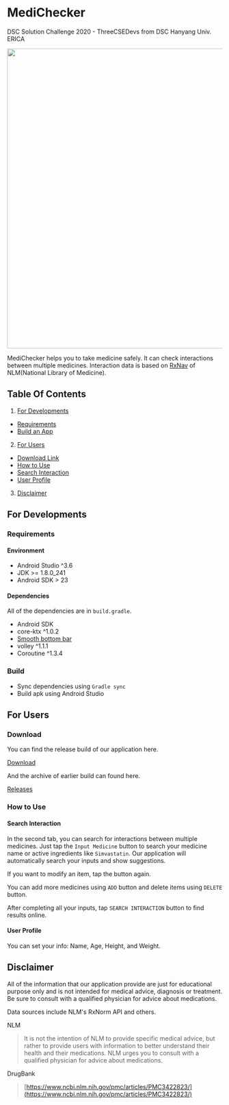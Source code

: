 # MediChecker

DSC Solution Challenge 2020 - ThreeCSEDevs from DSC Hanyang Univ. ERICA

<img src="https://pbs.twimg.com/tweet_video_thumb/ETPxX6cUwAAUuZd.jpg" width="700">

MediChecker helps you to take medicine safely. It can check interactions between multiple medicines. Interaction data is based on [RxNav](https://rxnav.nlm.nih.gov/index.html) of NLM(National Library of Medicine).


## Table Of Contents
1. [For Developments](https://github.com/Taewan-P/MediChecker#for-developments)
- [Requirements](https://github.com/Taewan-P/MediChecker#requirements)
- [Build an App](https://github.com/Taewan-P/MediChecker#build)
2. [For Users](https://github.com/Taewan-P/MediChecker#for-users)
- [Download Link](https://github.com/Taewan-P/MediChecker#download)
- [How to Use](https://github.com/Taewan-P/MediChecker#how-to-use)
- [Search Interaction](https://github.com/Taewan-P/MediChecker#search-interaction)
- [User Profile](https://github.com/Taewan-P/MediChecker#user-profile)
3. [Disclaimer](https://github.com/Taewan-P/MediChecker#declamier)


## For Developments
### Requirements
#### Environment
* Android Studio ^3.6
* JDK >= 1.8.0_241
* Android SDK > 23

#### Dependencies
All of the dependencies are in `build.gradle`.
* Android SDK
* core-ktx ^1.0.2
* [Smooth bottom bar](https://github.com/ibrahimsn98/SmoothBottomBar)
* volley ^1.1.1
* Coroutine ^1.3.4

### Build
* Sync dependencies using `Gradle sync`
* Build apk using Android Studio


## For Users
### Download
You can find the release build of our application here.

[Download](https://github.com/Taewan-P/MediChecker/releases)

And the archive of earlier build can found here.

[Releases](https://github.com/Taewan-P/MediChecker/releases)

### How to Use
#### Search Interaction
In the second tab, you can search for interactions between multiple medicines. Just tap the `Input Medicine` button to search your medicine name or active ingredients like `Simvastatin`. Our application will automatically search your inputs and show suggestions. 

If you want to modify an item, tap the button again.

You can add more medicines using `ADD` button and delete items using `DELETE` button.

After completing all your inputs, tap `SEARCH INTERACTION` button to find results online.
![]()![]()![]()![]()



#### User Profile
You can set your info: Name, Age, Height, and Weight. 



## Disclaimer

All of the information that our application provide are just for educational purpose only and is not intended for medical advice, diagnosis or treatment. Be sure to consult with a qualified physician for advice about medications.

Data sources include NLM's RxNorm API and others.

NLM
> It is not the intention of NLM to provide specific medical advice, but rather to provide users with information to better understand their health and their medications. NLM urges you to consult with a qualified physician for advice about medications.

DrugBank

> [https://www.ncbi.nlm.nih.gov/pmc/articles/PMC3422823/](https://www.ncbi.nlm.nih.gov/pmc/articles/PMC3422823/)